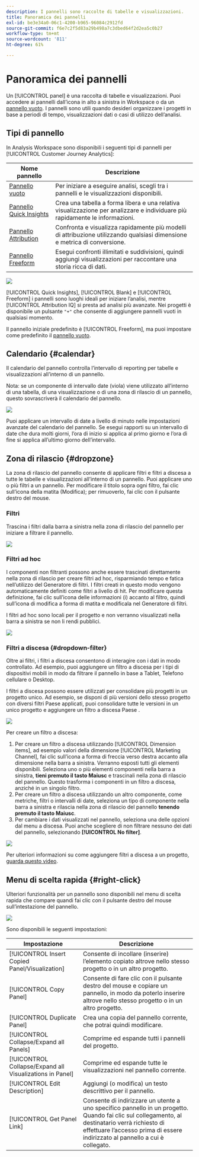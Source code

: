 ```yaml
---
description: I pannelli sono raccolte di tabelle e visualizzazioni.
title: Panoramica dei pannelli
exl-id: be3e34a0-06c1-4200-b965-96084c2912fd
source-git-commit: f6e7c2f5d83a29b498a7c3dbed64f2d2ea5c0b27
workflow-type: tm+mt
source-wordcount: '811'
ht-degree: 61%

---
```


# Panoramica dei pannelli

Un [!UICONTROL panel] è una raccolta di tabelle e visualizzazioni. Puoi accedere ai pannelli dall’icona in alto a sinistra in Workspace o da un [pannello vuoto](/help/analysis-workspace/c-panels/blank-panel.md). I pannelli sono utili quando desideri organizzare i progetti in base a periodi di tempo, visualizzazioni dati o casi di utilizzo dell’analisi.

## Tipi di pannello

In Analysis Workspace sono disponibili i seguenti tipi di pannelli per [!UICONTROL Customer Journey Analytics]:

| Nome pannello | Descrizione |
| --- | --- |
| [Pannello vuoto](/help/analysis-workspace/c-panels/blank-panel.md) | Per iniziare a eseguire analisi, scegli tra i pannelli e le visualizzazioni disponibili. |
| [Pannello Quick Insights](quickinsight.md) | Crea una tabella a forma libera e una relativa visualizzazione per analizzare e individuare più rapidamente le informazioni. |
| [Pannello Attribution](attribution.md) | Confronta e visualizza rapidamente più modelli di attribuzione utilizzando qualsiasi dimensione e metrica di conversione. |
| [Pannello Freeform](freeform-panel.md) | Esegui confronti illimitati e suddivisioni, quindi aggiungi visualizzazioni per raccontare una storia ricca di dati. |

![](assets/panel-overview.png)

[!UICONTROL Quick Insights], [!UICONTROL Blank] e [!UICONTROL Freeform] i pannelli sono luoghi ideali per iniziare l’analisi, mentre [!UICONTROL Attribution IQ] si presta ad analisi più avanzate. Nei progetti è disponibile un pulsante `"+"` che consente di aggiungere pannelli vuoti in qualsiasi momento.

Il pannello iniziale predefinito è [!UICONTROL Freeform], ma puoi impostare come predefinito il [pannello vuoto](/help/analysis-workspace/c-panels/blank-panel.md).

## Calendario {#calendar}

Il calendario del pannello controlla l’intervallo di reporting per tabelle e visualizzazioni all’interno di un pannello.

Nota: se un componente di intervallo date (viola) viene utilizzato all’interno di una tabella, di una visualizzazione o di una zona di rilascio di un pannello, questo sovrascriverà il calendario del pannello.

![](assets/panel-calendar.png)

Puoi applicare un intervallo di date a livello di minuto nelle impostazioni avanzate del calendario del pannello. Se esegui rapporti su un intervallo di date che dura molti giorni, l’ora di inizio si applica al primo giorno e l’ora di fine si applica all’ultimo giorno dell’intervallo.

## Zona di rilascio {#dropzone}

La zona di rilascio del pannello consente di applicare filtri e filtri a discesa a tutte le tabelle e visualizzazioni all’interno di un pannello. Puoi applicare uno o più filtri a un pannello. Per modificare il titolo sopra ogni filtro, fai clic sull’icona della matita (Modifica); per rimuoverlo, fai clic con il pulsante destro del mouse.

### Filtri

Trascina i filtri dalla barra a sinistra nella zona di rilascio del pannello per iniziare a filtrare il pannello.

![](assets/segment-filter.png)

### Filtri ad hoc

I componenti non filtranti possono anche essere trascinati direttamente nella zona di rilascio per creare filtri ad hoc, risparmiando tempo e fatica nell’utilizzo del Generatore di filtri. I filtri creati in questo modo vengono automaticamente definiti come filtri a livello di hit. Per modificare questa definizione, fai clic sull’icona delle informazioni (i) accanto al filtro, quindi sull’icona di modifica a forma di matita e modificala nel Generatore di filtri.

I filtri ad hoc sono locali per il progetto e non verranno visualizzati nella barra a sinistra se non li rendi pubblici.

![](assets/adhoc-segment-filter.png)

### Filtri a discesa {#dropdown-filter}

Oltre ai filtri, i filtri a discesa consentono di interagire con i dati in modo controllato. Ad esempio, puoi aggiungere un filtro a discesa per i tipi di dispositivi mobili in modo da filtrare il pannello in base a Tablet, Telefono cellulare o Desktop.

I filtri a discesa possono essere utilizzati per consolidare più progetti in un progetto unico. Ad esempio, se disponi di più versioni dello stesso progetto con diversi filtri Paese applicati, puoi consolidare tutte le versioni in un unico progetto e aggiungere un filtro a discesa Paese .

![](assets/dropdown-filter-intro.png)

Per creare un filtro a discesa:

1. Per creare un filtro a discesa utilizzando [!UICONTROL Dimension items], ad esempio valori della dimensione [!UICONTROL Marketing Channel], fai clic sull’icona a forma di freccia verso destra accanto alla dimensione nella barra a sinistra. Verranno esposti tutti gli elementi disponibili. Seleziona uno o più elementi componenti nella barra a sinistra, **tieni premuto il tasto Maiusc** e trascinali nella zona di rilascio del pannello. Questo trasforma i componenti in un filtro a discesa, anziché in un singolo filtro.
1. Per creare un filtro a discesa utilizzando un altro componente, come metriche, filtri o intervalli di date, seleziona un tipo di componente nella barra a sinistra e rilascia nella zona di rilascio del pannello **tenendo premuto il tasto Maiusc**.
1. Per cambiare i dati visualizzati nel pannello, seleziona una delle opzioni dal menu a discesa. Puoi anche scegliere di non filtrare nessuno dei dati del pannello, selezionando **[!UICONTROL No filter]**.

![](assets/create-dropdown.png)

Per ulteriori informazioni su come aggiungere filtri a discesa a un progetto, [guarda questo video](https://experienceleague.adobe.com/docs/analytics-learn/tutorials/analysis-workspace/using-panels/using-panels-to-organize-your-analysis-workspace-projects.html?lang=it).

## Menu di scelta rapida {#right-click}

Ulteriori funzionalità per un pannello sono disponibili nel menu di scelta rapida che compare quandi fai clic con il pulsante destro del mouse sull’intestazione del pannello.

![](assets/right-click-menu.png)

Sono disponibili le seguenti impostazioni:

| Impostazione | Descrizione |
| --- | --- |
| [!UICONTROL Insert Copied Panel/Visualization] | Consente di incollare (inserire) l’elemento copiato altrove nello stesso progetto o in un altro progetto. |
| [!UICONTROL Copy Panel] | Consente di fare clic con il pulsante destro del mouse e copiare un pannello, in modo da poterlo inserire altrove nello stesso progetto o in un altro progetto. |
| [!UICONTROL Duplicate Panel] | Crea una copia del pannello corrente, che potrai quindi modificare. |
| [!UICONTROL Collapse/Expand all Panels] | Comprime ed espande tutti i pannelli del progetto. |
| [!UICONTROL Collapse/Expand all Visualizations in Panel] | Comprime ed espande tutte le visualizzazioni nel pannello corrente. |
| [!UICONTROL Edit Description] | Aggiungi (o modifica) un testo descrittivo per il pannello. |
| [!UICONTROL Get Panel Link] | Consente di indirizzare un utente a uno specifico pannello in un progetto. Quando fai clic sul collegamento, al destinatario verrà richiesto di effettuare l’accesso prima di essere indirizzato al pannello a cui è collegato. |
